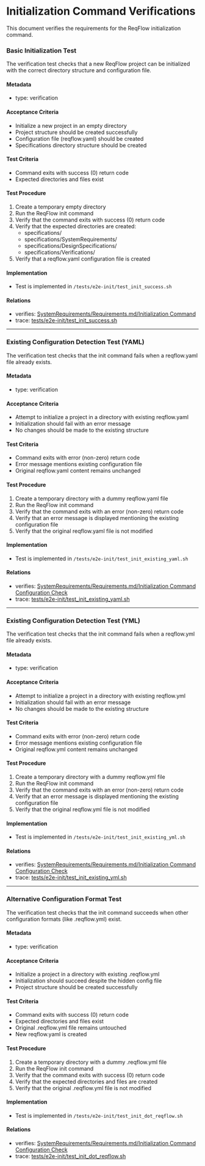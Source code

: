 # Initialization Command Verifications

This document verifies the requirements for the ReqFlow initialization command.

### Basic Initialization Test

The verification test checks that a new ReqFlow project can be initialized with the correct directory structure and configuration file.

#### Metadata
* type: verification

#### Acceptance Criteria
- Initialize a new project in an empty directory
- Project structure should be created successfully
- Configuration file (reqflow.yaml) should be created
- Specifications directory structure should be created

#### Test Criteria
- Command exits with success (0) return code
- Expected directories and files exist

#### Test Procedure
1. Create a temporary empty directory
2. Run the ReqFlow init command
3. Verify that the command exits with success (0) return code
4. Verify that the expected directories are created:
   - specifications/
   - specifications/SystemRequirements/
   - specifications/DesignSpecifications/
   - specifications/Verifications/
5. Verify that a reqflow.yaml configuration file is created

#### Implementation
- Test is implemented in `/tests/e2e-init/test_init_success.sh`

#### Relations
* verifies: [SystemRequirements/Requirements.md/Initialization Command](../SystemRequirements/Requirements.html#initialization-command)
* trace: [tests/e2e-init/test_init_success.sh](../../../tests/e2e-init/test_init_success.sh)

---

### Existing Configuration Detection Test (YAML)

The verification test checks that the init command fails when a reqflow.yaml file already exists.

#### Metadata
* type: verification

#### Acceptance Criteria
- Attempt to initialize a project in a directory with existing reqflow.yaml
- Initialization should fail with an error message
- No changes should be made to the existing structure

#### Test Criteria
- Command exits with error (non-zero) return code
- Error message mentions existing configuration file
- Original reqflow.yaml content remains unchanged

#### Test Procedure
1. Create a temporary directory with a dummy reqflow.yaml file
2. Run the ReqFlow init command
3. Verify that the command exits with an error (non-zero) return code
4. Verify that an error message is displayed mentioning the existing configuration file
5. Verify that the original reqflow.yaml file is not modified

#### Implementation
- Test is implemented in `/tests/e2e-init/test_init_existing_yaml.sh`

#### Relations
* verifies: [SystemRequirements/Requirements.md/Initialization Command Configuration Check](../SystemRequirements/Requirements.html#initialization-command-configuration-check)
* trace: [tests/e2e-init/test_init_existing_yaml.sh](../../../tests/e2e-init/test_init_existing_yaml.sh)

---

### Existing Configuration Detection Test (YML)

The verification test checks that the init command fails when a reqflow.yml file already exists.

#### Metadata
* type: verification

#### Acceptance Criteria
- Attempt to initialize a project in a directory with existing reqflow.yml
- Initialization should fail with an error message
- No changes should be made to the existing structure

#### Test Criteria
- Command exits with error (non-zero) return code
- Error message mentions existing configuration file
- Original reqflow.yml content remains unchanged

#### Test Procedure
1. Create a temporary directory with a dummy reqflow.yml file
2. Run the ReqFlow init command
3. Verify that the command exits with an error (non-zero) return code
4. Verify that an error message is displayed mentioning the existing configuration file
5. Verify that the original reqflow.yml file is not modified

#### Implementation
- Test is implemented in `/tests/e2e-init/test_init_existing_yml.sh`

#### Relations
* verifies: [SystemRequirements/Requirements.md/Initialization Command Configuration Check](../SystemRequirements/Requirements.html#initialization-command-configuration-check)
* trace: [tests/e2e-init/test_init_existing_yml.sh](../../../tests/e2e-init/test_init_existing_yml.sh)

---

### Alternative Configuration Format Test

The verification test checks that the init command succeeds when other configuration formats (like .reqflow.yml) exist.

#### Metadata
* type: verification

#### Acceptance Criteria
- Initialize a project in a directory with existing .reqflow.yml
- Initialization should succeed despite the hidden config file
- Project structure should be created successfully

#### Test Criteria
- Command exits with success (0) return code
- Expected directories and files exist
- Original .reqflow.yml file remains untouched
- New reqflow.yaml is created

#### Test Procedure
1. Create a temporary directory with a dummy .reqflow.yml file
2. Run the ReqFlow init command
3. Verify that the command exits with success (0) return code
4. Verify that the expected directories and files are created
5. Verify that the original .reqflow.yml file is not modified

#### Implementation
- Test is implemented in `/tests/e2e-init/test_init_dot_reqflow.sh`

#### Relations
* verifies: [SystemRequirements/Requirements.md/Initialization Command Configuration Check](../SystemRequirements/Requirements.html#initialization-command-configuration-check)
* trace: [tests/e2e-init/test_init_dot_reqflow.sh](../../../tests/e2e-init/test_init_dot_reqflow.sh)
